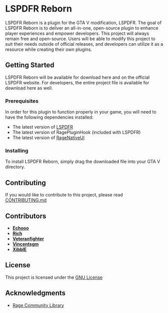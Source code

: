 # LSPDFR Reborn

LSPDFR Reborn is a plugin for the GTA V modification, LSPDFR.  The goal of LSPDFR Reborn is to deliver an all-in-one, open-source plugin to enhance player experiences and empower developers.  This project will always remain free and open-source.  Users will be able to modify this project to suit their needs outside of official releases, and developers can utilize it as a resource while creating their own plugins.

## Getting Started

LSPDFR Reborn will be available for download here and on the official LSPDFR website.  For developers, the entire project file is available for download here as well.

### Prerequisites

In order for this plugin to function properly in your game, you will need to have the following dependencies installed:

- The latest version of [LSPDFR](https://www.lcpdfr.com/downloads/gta5mods/g17media/7792-lspd-first-response/)
- The latest version of RagePluginHook (included with LSPDFR)
- The latest version of [RageNativeUI](https://github.com/alexguirre/RAGENativeUI/releases)

### Installing

To install LSPDFR Reborn, simply drag the downloaded file into your GTA V directory.

## Contributing

If you would like to contribute to this project, please read [CONTRIBUTING.md](CONTRIBUTING.md)

## Contributors

* [**Echooo**](https://github.com/Echooo29)
* [**Rich**](https://github.com/Rich-Dunne)
* [**Veteranfighter**](https://github.com/Veteranfighter)
* [**Vincentsgm**](https://github.com/Vincentsgm)
* [**XibblE**](https://github.com/XibblEDK)

## License

This project is licensed under the [GNU License](LICENSE)

## Acknowledgments

* [Rage Community Library](https://github.com/Rich-Dunne/rage-community-library)
